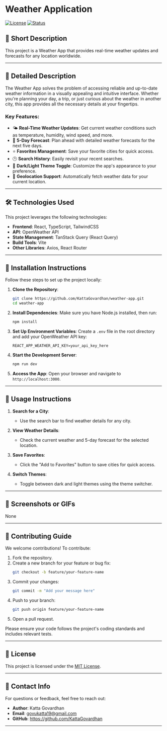 # Weather Application

[![License](https://img.shields.io/badge/license-MIT-blue.svg)](LICENSE)
[![Status](https://img.shields.io/badge/status/Alpha-green.svg)]()

## 🌟 Short Description

This project is a Weather App that provides real-time weather updates and forecasts for any location worldwide.

---

## 📖 Detailed Description

The Weather App solves the problem of accessing reliable and up-to-date weather information in a visually appealing and intuitive interface. Whether you're planning your day, a trip, or just curious about the weather in another city, this app provides all the necessary details at your fingertips.

### Key Features:

- 🌤 **Real-Time Weather Updates**: Get current weather conditions such as temperature, humidity, wind speed, and more.
- 📅 **5-Day Forecast**: Plan ahead with detailed weather forecasts for the next five days.
- ⭐ **Favorites Management**: Save your favorite cities for quick access.
- 🕒 **Search History**: Easily revisit your recent searches.
- 🌙 **Dark/Light Theme Toggle**: Customize the app's appearance to your preference.
- 📍 **Geolocation Support**: Automatically fetch weather data for your current location.

---

## 🛠️ Technologies Used

This project leverages the following technologies:

- **Frontend**: React, TypeScript, TailwindCSS
- **API**: OpenWeather API
- **State Management**: TanStack Query (React Query)
- **Build Tools**: Vite
- **Other Libraries**: Axios, React Router

---

## 🚀 Installation Instructions

Follow these steps to set up the project locally:

1. **Clone the Repository**:

   ```bash
   git clone https://github.com/KattaGovardhan/weather-app.git
   cd weather-app
   ```

2. **Install Dependencies**:
   Make sure you have Node.js installed, then run:

   ```bash
   npm install
   ```

3. **Set Up Environment Variables**:
   Create a `.env` file in the root directory and add your OpenWeather API key:

   ```env
   REACT_APP_WEATHER_API_KEY=your_api_key_here
   ```

4. **Start the Development Server**:

   ```bash
   npm run dev
   ```

5. **Access the App**:
   Open your browser and navigate to `http://localhost:3000`.

---

## 📖 Usage Instructions

1. **Search for a City**:
   - Use the search bar to find weather details for any city.
2. **View Weather Details**:

   - Check the current weather and 5-day forecast for the selected location.

3. **Save Favorites**:

   - Click the "Add to Favorites" button to save cities for quick access.

4. **Switch Themes**:
   - Toggle between dark and light themes using the theme switcher.

---

## 📸 Screenshots or GIFs

None

---

## 🤝 Contributing Guide

We welcome contributions! To contribute:

1. Fork the repository.
2. Create a new branch for your feature or bug fix:
   ```bash
   git checkout -b feature/your-feature-name
   ```
3. Commit your changes:
   ```bash
   git commit -m "Add your message here"
   ```
4. Push to your branch:
   ```bash
   git push origin feature/your-feature-name
   ```
5. Open a pull request.

Please ensure your code follows the project's coding standards and includes relevant tests.

---

## 📜 License

This project is licensed under the [MIT License](LICENSE).

---

## 📧 Contact Info

For questions or feedback, feel free to reach out:

- **Author**: Katta Govardhan
- **Email**: govukatta19@gmail.com
- **GitHub**: https://github.com/KattaGovardhan

---
